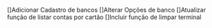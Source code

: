 []Adicionar Cadastro de bancos
[]Alterar Opções de banco
[]Atualizar função de listar contas por cartão
[]Incluir função de limpar terminal